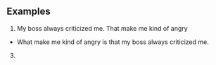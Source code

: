 ## Examples

1. My boss always criticized me. That make me kind of angry
- What make me kind of angry is that my boss always criticized me.
3. 
<!--stackedit_data:
eyJoaXN0b3J5IjpbMTQ1MzkyMzE1NiwtMjA4ODc0NjYxMl19
-->